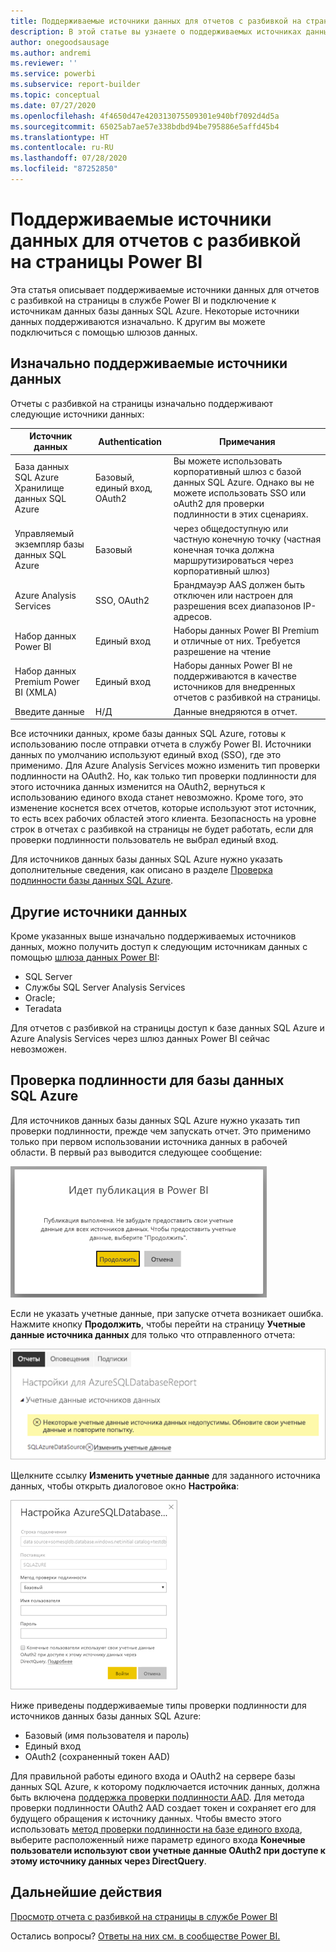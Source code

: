 ```yaml
---
title: Поддерживаемые источники данных для отчетов с разбивкой на страницы Power BI
description: В этой статье вы узнаете о поддерживаемых источниках данных для отчетов с разбивкой на страницы в службе Power BI и о подключении к источникам данных базы данных SQL Azure.
author: onegoodsausage
ms.author: andremi
ms.reviewer: ''
ms.service: powerbi
ms.subservice: report-builder
ms.topic: conceptual
ms.date: 07/27/2020
ms.openlocfilehash: 4f4650d47e420313075509301e940bf7092d4d5a
ms.sourcegitcommit: 65025ab7ae57e338bdbd94be795886e5affd45b4
ms.translationtype: HT
ms.contentlocale: ru-RU
ms.lasthandoff: 07/28/2020
ms.locfileid: "87252850"
---
```

# <a name="supported-data-sources-for-power-bi-paginated-reports"></a>Поддерживаемые источники данных для отчетов с разбивкой на страницы Power BI

Эта статья описывает поддерживаемые источники данных для отчетов с разбивкой на страницы в службе Power BI и подключение к источникам данных базы данных SQL Azure. Некоторые источники данных поддерживаются изначально. К другим вы можете подключиться с помощью шлюзов данных.

## <a name="natively-supported-data-sources"></a>Изначально поддерживаемые источники данных

Отчеты с разбивкой на страницы изначально поддерживают следующие источники данных:

| Источник данных | Authentication | Примечания |
| --- | --- | --- |
| База данных SQL Azure <br>Хранилище данных SQL Azure | Базовый, единый вход, OAuth2 | Вы можете использовать корпоративный шлюз с базой данных SQL Azure. Однако вы не можете использовать SSO или oAuth2 для проверки подлинности в этих сценариях.   |
| Управляемый экземпляр базы данных SQL Azure | Базовый | через общедоступную или частную конечную точку (частная конечная точка должна маршрутизироваться через корпоративный шлюз)  |
| Azure Analysis Services | SSO, OAuth2 | Брандмауэр AAS должен быть отключен или настроен для разрешения всех диапазонов IP-адресов.|
| Набор данных Power BI | Единый вход | Наборы данных Power BI Premium и отличные от них. Требуется разрешение на чтение |
| Набор данных Premium Power BI (XMLA) | Единый вход | Наборы данных Power BI не поддерживаются в качестве источников для внедренных отчетов с разбивкой на страницы.  |
| Введите данные | Н/Д | Данные внедряются в отчет. |

Все источники данных, кроме базы данных SQL Azure, готовы к использованию после отправки отчета в службу Power BI. Источники данных по умолчанию используют единый вход (SSO), где это применимо. Для Azure Analysis Services можно изменить тип проверки подлинности на OAuth2. Но, как только тип проверки подлинности для этого источника данных изменится на OAuth2, вернуться к использованию единого входа станет невозможно.  Кроме того, это изменение коснется всех отчетов, которые используют этот источник, то есть всех рабочих областей этого клиента.  Безопасность на уровне строк в отчетах с разбивкой на страницы не будет работать, если для проверки подлинности пользователь не выбрал единый вход.

Для источников данных базы данных SQL Azure нужно указать дополнительные сведения, как описано в разделе [Проверка подлинности базы данных SQL Azure](#azure-sql-database-authentication).

## <a name="other-data-sources"></a>Другие источники данных

Кроме указанных выше изначально поддерживаемых источников данных, можно получить доступ к следующим источникам данных с помощью [шлюза данных Power BI](../connect-data/service-gateway-onprem.md):

- SQL Server
- Службы SQL Server Analysis Services
- Oracle;
- Teradata

Для отчетов с разбивкой на страницы доступ к базе данных SQL Azure и Azure Analysis Services через шлюз данных Power BI сейчас невозможен.

## <a name="azure-sql-database-authentication"></a>Проверка подлинности для базы данных SQL Azure

Для источников данных базы данных SQL Azure нужно указать тип проверки подлинности, прежде чем запускать отчет. Это применимо только при первом использовании источника данных в рабочей области. В первый раз выводится следующее сообщение:

![Идет публикация в Power BI](media/paginated-reports-data-sources/power-bi-paginated-publishing.png)

Если не указать учетные данные, при запуске отчета возникает ошибка. Нажмите кнопку **Продолжить**, чтобы перейти на страницу **Учетные данные источника данных** для только что отправленного отчета:

![Параметры для базы данных SQL Azure](media/paginated-reports-data-sources/power-bi-paginated-settings-azure-sql.png)

Щелкните ссылку **Изменить учетные данные** для заданного источника данных, чтобы открыть диалоговое окно **Настройка**:

![Настройка базы данных SQL Azure](media/paginated-reports-data-sources/power-bi-paginated-configure-azure-sql.png)

Ниже приведены поддерживаемые типы проверки подлинности для источников данных базы данных SQL Azure:

- Базовый (имя пользователя и пароль)
- Единый вход
- OAuth2 (сохраненный токен AAD)

Для правильной работы единого входа и OAuth2 на сервере базы данных SQL Azure, к которому подключается источник данных, должна быть включена [поддержка проверки подлинности AAD](https://docs.microsoft.com/azure/sql-database/sql-database-aad-authentication-configure). Для метода проверки подлинности OAuth2 AAD создает токен и сохраняет его для будущего обращения к источнику данных. Чтобы вместо этого использовать [метод проверки подлинности на базе единого входа](https://docs.microsoft.com/power-bi/service-azure-sql-database-with-direct-connect#single-sign-on), выберите расположенный ниже параметр единого входа **Конечные пользователи используют свои учетные данные OAuth2 при доступе к этому источнику данных через DirectQuery**.
  
## <a name="next-steps"></a>Дальнейшие действия

[Просмотр отчета с разбивкой на страницы в службе Power BI](../consumer/paginated-reports-view-power-bi-service.md)

Остались вопросы? [Ответы на них см. в сообществе Power BI.](https://community.powerbi.com/)

